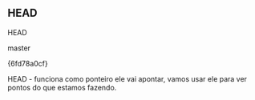 ## HEAD

HEAD

master

{6fd78a0cf}

HEAD - funciona como ponteiro ele vai apontar, vamos usar ele para ver pontos do que estamos fazendo.
